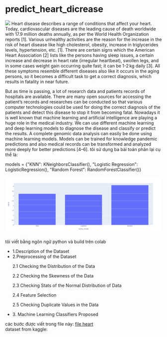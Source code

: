# predict_heart_dicrease
<img src='https://mendedhearts.org/wp-content/uploads/2018/06/HeartAttackPrevention.png' />
Heart disease describes a range of conditions that affect your heart. Today, cardiovascular diseases are the leading cause of death worldwide with 17.9 million deaths annually, as per the World Health Organization reports [1]. Various unhealthy activities are the reason for the increase in the risk of heart disease like high cholesterol, obesity, increase in triglycerides levels, hypertension, etc. [1]. There are certain signs which the American Heart Association [2] lists like the persons having sleep issues, a certain increase and decrease in heart rate (irregular heartbeat), swollen legs, and in some cases weight gain occurring quite fast; it can be 1-2 kg daily [3]. All these symptoms resemble different diseases also like it occurs in the aging persons, so it becomes a difficult task to get a correct diagnosis, which results in fatality in near future.

But as time is passing, a lot of research data and patients records of hospitals are available. There are many open sources for accessing the patient’s records and researches can be conducted so that various computer technologies could be used for doing the correct diagnosis of the patients and detect this disease to stop it from becoming fatal. Nowadays it is well known that machine learning and artificial intelligence are playing a huge role in the medical industry. We can use different machine learning and deep learning models to diagnose the disease and classify or predict the results. A complete genomic data analysis can easily be done using machine learning models. Models can be trained for knowledge pandemic predictions and also medical records can be transformed and analyzed more deeply for better predictions [4–6].
tôi sử dụng ba bài toán phân lại cụ thể là:

models = {"KNN": KNeighborsClassifier(),
          "Logistic Regression": LogisticRegression(), 
          "Random Forest": RandomForestClassifier()}
  
![Architecture](https://github.com/nguyenbinh0807/predict_heart_dicrease/blob/main/newplot.png) 
<p size=26px>tôi viết bằng ngôn ngữ python và build trên colab</p>
<ul>
<li>1.Description of the Dataset
</li>
<li>2.Preprocessing of the Dataset
</li>

2.1 Checking the Distribution of the Data

2.2 Checking the Skewness of the Data

2.3  Checking Stats of the Normal Distribution of Data

2.4 Feature Selection

2.5 Checking Duplicate Values in the Data
<li>3. Machine Learning Classifiers Proposed
</li>
</ul>
<div>các bước được viết trong file này: <a href='https://github.com/nguyenbinh0807/predict_heart_dicrease/blob/main/heart.ipynb'>file heart</a> </div>
<div>dataset from kaggle: <a href='
